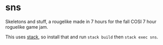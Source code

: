 # sns
Skeletons and stuff, a rougelike made in 7 hours for the fall COSI 7 hour roguelike game jam.

This uses [stack](https://github.com/commercialhaskell/stack/blob/master/doc/install_and_upgrade.md), so install that and run `stack build` then `stack exec sns`.
